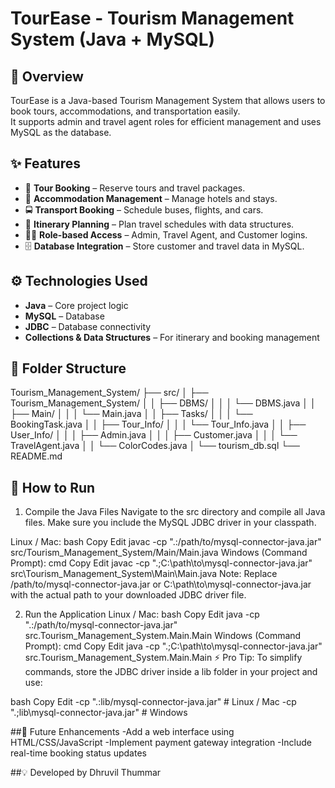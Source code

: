 # TourEase - Tourism Management System (Java + MySQL)

## 📌 Overview
TourEase is a Java-based Tourism Management System that allows users to book tours, accommodations, and transportation easily.  
It supports admin and travel agent roles for efficient management and uses MySQL as the database.

## ✨ Features
- 🧳 **Tour Booking** – Reserve tours and travel packages.
- 🏨 **Accommodation Management** – Manage hotels and stays.
- 🚍 **Transport Booking** – Schedule buses, flights, and cars.
- 📅 **Itinerary Planning** – Plan travel schedules with data structures.
- 👨‍💼 **Role-based Access** – Admin, Travel Agent, and Customer logins.
- 🗄 **Database Integration** – Store customer and travel data in MySQL.

## ⚙️ Technologies Used
- **Java** – Core project logic
- **MySQL** – Database
- **JDBC** – Database connectivity
- **Collections & Data Structures** – For itinerary and booking management

## 📂 Folder Structure
Tourism_Management_System/
├── src/
│   ├── Tourism_Management_System/
│   │   ├── DBMS/
│   │   │   └── DBMS.java
│   │   ├── Main/
│   │   │   └── Main.java
│   │   ├── Tasks/
│   │   │   └── BookingTask.java
│   │   ├── Tour_Info/
│   │   │   └── Tour_Info.java
│   │   ├── User_Info/
│   │   │   ├── Admin.java
│   │   │   ├── Customer.java
│   │   │   └── TravelAgent.java
│   │   └── ColorCodes.java
│   └── tourism_db.sql
└── README.md


## 🚀 How to Run
1. Compile the Java Files
Navigate to the src directory and compile all Java files.
Make sure you include the MySQL JDBC driver in your classpath.

Linux / Mac:
bash
Copy
Edit
javac -cp ".:/path/to/mysql-connector-java.jar" src/Tourism_Management_System/Main/Main.java
Windows (Command Prompt):
cmd
Copy
Edit
javac -cp ".;C:\path\to\mysql-connector-java.jar" src\Tourism_Management_System\Main\Main.java
Note: Replace /path/to/mysql-connector-java.jar or C:\path\to\mysql-connector-java.jar with the actual path to your downloaded JDBC driver file.

2. Run the Application
Linux / Mac:
bash
Copy
Edit
java -cp ".:/path/to/mysql-connector-java.jar" src.Tourism_Management_System.Main.Main
Windows (Command Prompt):
cmd
Copy
Edit
java -cp ".;C:\path\to\mysql-connector-java.jar" src.Tourism_Management_System.Main.Main
⚡ Pro Tip:
To simplify commands, store the JDBC driver inside a lib folder in your project and use:

bash
Copy
Edit
-cp ".:lib/mysql-connector-java.jar"   # Linux / Mac
-cp ".;lib\mysql-connector-java.jar"   # Windows

##📌 Future Enhancements
-Add a web interface using HTML/CSS/JavaScript
-Implement payment gateway integration
-Include real-time booking status updates

##💡 Developed by Dhruvil Thummar
